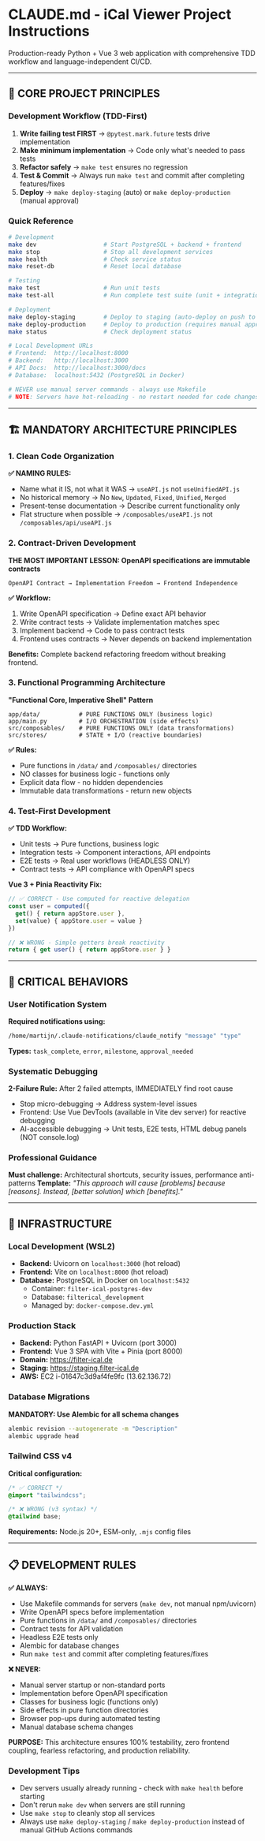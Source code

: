 # CLAUDE.md - iCal Viewer Project Instructions

Production-ready Python + Vue 3 web application with comprehensive TDD workflow and language-independent CI/CD.

---

## 🎯 CORE PROJECT PRINCIPLES

### Development Workflow (TDD-First)
1. **Write failing test FIRST** → `@pytest.mark.future` tests drive implementation
2. **Make minimum implementation** → Code only what's needed to pass tests
3. **Refactor safely** → `make test` ensures no regression
4. **Test & Commit** → Always run `make test` and commit after completing features/fixes
5. **Deploy** → `make deploy-staging` (auto) or `make deploy-production` (manual approval)

### Quick Reference
```bash
# Development
make dev                   # Start PostgreSQL + backend + frontend
make stop                  # Stop all development services
make health                # Check service status
make reset-db              # Reset local database

# Testing
make test                  # Run unit tests
make test-all              # Run complete test suite (unit + integration + E2E)

# Deployment
make deploy-staging        # Deploy to staging (auto-deploy on push to master)
make deploy-production     # Deploy to production (requires manual approval)
make status                # Check deployment status

# Local Development URLs
# Frontend:  http://localhost:8000
# Backend:   http://localhost:3000
# API Docs:  http://localhost:3000/docs
# Database:  localhost:5432 (PostgreSQL in Docker)

# NEVER use manual server commands - always use Makefile
# NOTE: Servers have hot-reloading - no restart needed for code changes
```

---

## 🏗️ MANDATORY ARCHITECTURE PRINCIPLES

### 1. Clean Code Organization
**✅ NAMING RULES:**
- Name what it IS, not what it WAS → `useAPI.js` not `useUnifiedAPI.js`
- No historical memory → No `New`, `Updated`, `Fixed`, `Unified`, `Merged`
- Present-tense documentation → Describe current functionality only
- Flat structure when possible → `/composables/useAPI.js` not `/composables/api/useAPI.js`

### 2. Contract-Driven Development
**THE MOST IMPORTANT LESSON: OpenAPI specifications are immutable contracts**

```
OpenAPI Contract → Implementation Freedom → Frontend Independence
```

**✅ Workflow:**
1. Write OpenAPI specification → Define exact API behavior
2. Write contract tests → Validate implementation matches spec
3. Implement backend → Code to pass contract tests
4. Frontend uses contracts → Never depends on backend implementation

**Benefits:** Complete backend refactoring freedom without breaking frontend.

### 3. Functional Programming Architecture
**"Functional Core, Imperative Shell" Pattern**

```
app/data/           # PURE FUNCTIONS ONLY (business logic)
app/main.py         # I/O ORCHESTRATION (side effects)
src/composables/    # PURE FUNCTIONS ONLY (data transformations)  
src/stores/         # STATE + I/O (reactive boundaries)
```

**✅ Rules:**
- Pure functions in `/data/` and `/composables/` directories
- NO classes for business logic - functions only
- Explicit data flow - no hidden dependencies
- Immutable data transformations - return new objects

### 4. Test-First Development
**✅ TDD Workflow:**
- Unit tests → Pure functions, business logic
- Integration tests → Component interactions, API endpoints  
- E2E tests → Real user workflows (HEADLESS ONLY)
- Contract tests → API compliance with OpenAPI specs

**Vue 3 + Pinia Reactivity Fix:**
```javascript
// ✅ CORRECT - Use computed for reactive delegation
const user = computed({
  get() { return appStore.user },
  set(value) { appStore.user = value }
})

// ❌ WRONG - Simple getters break reactivity
return { get user() { return appStore.user } }
```

---

## 🔧 CRITICAL BEHAVIORS

### User Notification System
**Required notifications using:**
```bash
/home/martijn/.claude-notifications/claude_notify "message" "type"
```

**Types:** `task_complete`, `error`, `milestone`, `approval_needed`

### Systematic Debugging
**2-Failure Rule:** After 2 failed attempts, IMMEDIATELY find root cause
- Stop micro-debugging → Address system-level issues
- Frontend: Use Vue DevTools (available in Vite dev server) for reactive debugging
- AI-accessible debugging → Unit tests, E2E tests, HTML debug panels (NOT console.log)

### Professional Guidance
**Must challenge:** Architectural shortcuts, security issues, performance anti-patterns
**Template:** *"This approach will cause [problems] because [reasons]. Instead, [better solution] which [benefits]."*

---

## 🚢 INFRASTRUCTURE

### Local Development (WSL2)
- **Backend:** Uvicorn on `localhost:3000` (hot reload)
- **Frontend:** Vite on `localhost:8000` (hot reload)
- **Database:** PostgreSQL in Docker on `localhost:5432`
  - Container: `filter-ical-postgres-dev`
  - Database: `filterical_development`
  - Managed by: `docker-compose.dev.yml`

### Production Stack
- **Backend:** Python FastAPI + Uvicorn (port 3000)
- **Frontend:** Vue 3 SPA with Vite + Pinia (port 8000)
- **Domain:** https://filter-ical.de
- **Staging:** https://staging.filter-ical.de
- **AWS:** EC2 i-01647c3d9af4fe9fc (13.62.136.72)

### Database Migrations
**MANDATORY: Use Alembic for all schema changes**
```bash
alembic revision --autogenerate -m "Description"
alembic upgrade head
```

### Tailwind CSS v4
**Critical configuration:**
```css
/* ✅ CORRECT */
@import "tailwindcss";

/* ❌ WRONG (v3 syntax) */
@tailwind base;
```

**Requirements:** Node.js 20+, ESM-only, `.mjs` config files

---

## 📋 DEVELOPMENT RULES

**✅ ALWAYS:**
- Use Makefile commands for servers (`make dev`, not manual npm/uvicorn)
- Write OpenAPI specs before implementation
- Pure functions in `/data/` and `/composables/` directories  
- Contract tests for API validation
- Headless E2E tests only
- Alembic for database changes
- Run `make test` and commit after completing features/fixes

**❌ NEVER:**
- Manual server startup or non-standard ports
- Implementation before OpenAPI specification
- Classes for business logic (functions only)
- Side effects in pure function directories
- Browser pop-ups during automated testing
- Manual database schema changes

**PURPOSE:** This architecture ensures 100% testability, zero frontend coupling, fearless refactoring, and production reliability.

### Development Tips
- Dev servers usually already running - check with `make health` before starting
- Don't rerun `make dev` when servers are still running
- Use `make stop` to cleanly stop all services
- Always use `make deploy-staging` / `make deploy-production` instead of manual GitHub Actions commands